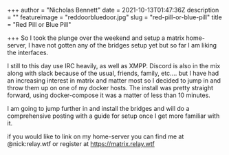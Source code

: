 +++
author = "Nicholas Bennett"
date = 2021-10-13T01:47:36Z
description = ""
featureimage = "reddoorbluedoor.jpg"
slug = "red-pill-or-blue-pill"
title = "Red Pill or Blue Pill"

+++
So I took the plunge over the weekend and setup a matrix home-server, I have not gotten any of the bridges setup yet but so far I am liking the interfaces.

I still to this day use IRC heavily, as well as XMPP. Discord is also in the mix along with slack because of the usual, friends, family, etc.... but I have had an increasing interest in matrix and matter most so I decided to jump in and throw them up on one of my docker hosts. The install was pretty straight forward, using docker-compose it was a matter of less than 10 minutes.

I am going to jump further in and install the bridges and will do a comprehensive posting with a guide for setup once I get more familiar with it.

if you would like to link on my home-server you can find me at @nick:relay.wtf or register at https://matrix.relay.wtf